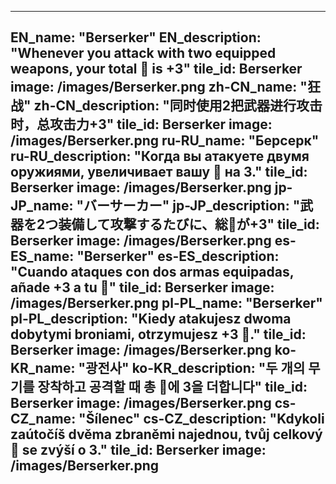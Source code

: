 ---

EN_name: "Berserker"
EN_description: "Whenever you attack with two equipped weapons, your total 🔸 is +3"
tile_id: Berserker
image: /images/Berserker.png
zh-CN_name: "狂战"
zh-CN_description: "同时使用2把武器进行攻击时，总攻击力+3"
tile_id: Berserker
image: /images/Berserker.png
ru-RU_name: "Берсерк"
ru-RU_description: "Когда вы атакуете двумя оружиями, увеличивает вашу 🔸 на 3."
tile_id: Berserker
image: /images/Berserker.png
jp-JP_name: "バーサーカー"
jp-JP_description: "武器を2つ装備して攻撃するたびに、総🔸が+3"
tile_id: Berserker
image: /images/Berserker.png
es-ES_name: "Berserker"
es-ES_description: "Cuando ataques con dos armas equipadas, añade +3 a tu 🔸"
tile_id: Berserker
image: /images/Berserker.png
pl-PL_name: "Berserker"
pl-PL_description: "Kiedy atakujesz dwoma dobytymi broniami, otrzymujesz +3 🔸."
tile_id: Berserker
image: /images/Berserker.png
ko-KR_name: "광전사"
ko-KR_description: "두 개의 무기를 장착하고 공격할 때 총 🔸에 3을 더합니다"
tile_id: Berserker
image: /images/Berserker.png
cs-CZ_name: "Šílenec"
cs-CZ_description: "Kdykoli zaútočíš dvěma zbraněmi najednou, tvůj celkový 🔸 se zvýší o 3."
tile_id: Berserker
image: /images/Berserker.png
---